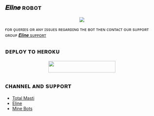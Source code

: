 ## 𝑬𝒍𝒊𝒏𝒆 ʀᴏʙᴏᴛ

<p align="center">
  <img src="https://te.legra.ph/file/ac7165a6fb135f852076b.jpg">
</p>

ғᴏʀ ǫᴜᴇʀɪᴇs ᴏʀ ᴀɴʏ ɪssᴜᴇs ʀᴇɢᴀʀᴅɪɴɢ ᴛʜᴇ ʙᴏᴛ ᴛʜᴇɴ ᴄᴏɴᴛᴀᴄᴛ ᴏᴜʀ sᴜᴘᴘᴏʀᴛ ɢʀᴏᴜᴘ [ 𝑬𝒍𝒊𝒏𝒆 sᴜᴘᴘᴏʀᴛ](https://t.me/Eline_Support)
 
## ᴅᴇᴘʟᴏʏ ᴛᴏ ʜᴇʀᴏᴋᴜ
<p align="center"><a href="https://heroku.com/deploy?template=https://github.com/Wolf2901/Elina-2"> <img src="https://img.shields.io/badge/Deploy%20To%20Heroku-black?style=for-the-badge&logo=heroku" width="220" height="38.45"/></a></p>


## ᴄʜᴀɴɴᴇʟ ᴀɴᴅ sᴜᴘᴘᴏʀᴛ

* [Total Masti](https://t.me/+E4_H_EB48IUwYTI1)
* [Eline](https://telegram.dog/Elina_Support)
* [Mine Bots](https://t.me/Mine_All_Bots)






